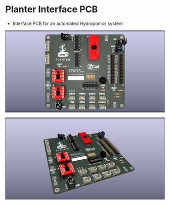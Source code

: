 # Planter Interface PCB

- Interface PCB for an automated Hydroponics system

![img](Interface-PCB\images\09_Interface-PCB_render.png)

![img](Interface-PCB\images\10_Interface-PCB_render_angled.png)
